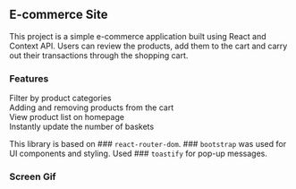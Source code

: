 <h2>E-commerce Site</h2>

This project is a simple e-commerce application built using React and Context API. Users can review the products, add them to the cart and carry out their transactions through the shopping cart.

<h3>Features</h3>

Filter by product categories </br>
Adding and removing products from the cart </br>
View product list on homepage </br>
Instantly update the number of baskets </br>

This library is based on ### `react-router-dom`. ### `bootstrap` was used for UI components and styling. Used ### `toastify` for pop-up messages.

<h3>Screen Gif</h3>
